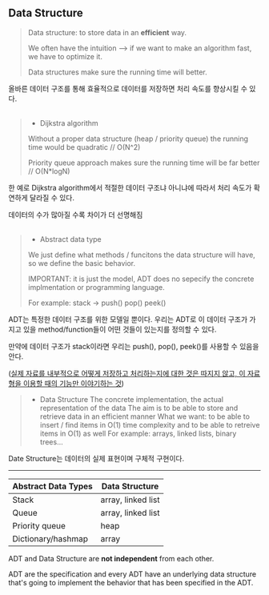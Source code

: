 ## Data Structure

>Data structure: to store data in an **efficient** way.
>
>We often have the intuition --> if we want to make an algorithm fast, we have to optimize it.
>
>Data structures make sure the running time will better.

올바른 데이터 구조를 통해 효율적으로 데이터를 저장하면 처리 속도를 향상시킬 수 있다.
<br>
<br>


>* Dijkstra algorithm
>
>Without a proper data structure (heap / priority queue) the running time would be quadratic // O(N^2)
>
>Priority queue approach makes sure the running time will be far better // O(N*logN)

한 예로 Dijkstra algorithm에서 적절한 데이터 구조냐 아니냐에 따라서 처리 속도가 확연하게 달라질 수 있다.

데이터의 수가 많아질 수록 차이가 더 선명해짐
<br>
<br>

>* Abstract data type
>
>We just define what methods / funcitons the data structure will have, so we define the basic behavior.
>
>IMPORTANT: it is just the model, ADT does no sepecify the concrete implmentation or programming language.
>
>For example: stack -> push() pop() peek()

ADT는 특정한 데이터 구조를 위한 모델일 뿐이다. 우리는 ADT로 이 데이터 구조가 가지고 있을 method/function들이 어떤 것들이 있는지를 정의할 수 있다.

만약에 데이터 구조가 stack이라면 우리는 push(), pop(), peek()를 사용할 수 있음을 안다.

([실제 자료를 내부적으로 어떻게 저장하고 처리하는지에 대한 것은 따지지 않고, 이 자료형을 이용할 때의 기능만 이야기하는 것](https://juff.tistory.com/entry/ADTAbstract-Data-Type))


>* Data Structure
> The concrete implementation, the actual representation of the data
> The aim is to be able to store and retrieve data in an efficient manner
> What we want: to be able to insert / find items in O(1) time complexity and to be able to retreive items in O(1) as well
> For example: arrays, linked lists, binary trees...

Date Structure는 데이터의 실제 표현이며 구체적 구현이다.

---


Abstract Data Types | Data Structure
--------------------|-----------------
Stack               | array, linked list
Queue               | array, linked list
Priority queue      | heap
Dictionary/hashmap  | array

ADT and Data Structure are **not independent** from each other.

ADT are the specification and every ADT have an underlying data structure that's going to implement the behavior that has been specified in the ADT.
